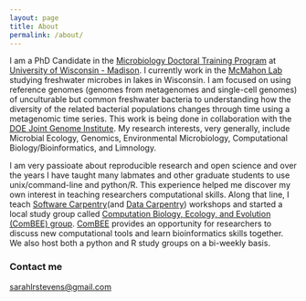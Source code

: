 ```yaml
---
layout: page
title: About
permalink: /about/
---
```


I am a PhD Candidate in the [Microbiology Doctoral Training Program](https://microbiology.wisc.edu/) at [University of Wisconsin - Madison](http://www.wisc.edu/). I currently work in the [McMahon Lab](https://mcmahonlab.wisc.edu/) studying freshwater microbes in lakes in Wisconsin. I am focused on using reference genomes (genomes from metagenomes and single-cell genomes) of unculturable but common freshwater bacteria to understanding how the diversity of the related bacterial populations changes through time using a metagenomic time series. This work is being done in collaboration with the [DOE Joint Genome Institute](http://jgi.doe.gov/). My research interests, very generally, include Microbial Ecology, Genomics, Environmental Microbiology, Computational Biology/Bioinformatics, and Limnology.

I am very passioate about reproducible research and open science and over the years I have taught many labmates and other graduate students to use unix/command-line and python/R. This experience helped me discover my own interest in teaching researchers computational skills. Along that line, I teach [Software Carpentry](https://software-carpentry.org/)(and [Data Carpentry](http://www.datacarpentry.org/)) workshops and started a local study group called [Computation Biology, Ecology, and Evolution (ComBEE) group](https://sites.google.com/a/wisc.edu/combee/). [ComBEE](https://sites.google.com/a/wisc.edu/combee/) provides an opportunity for researchers to discuss new computational tools and learn bioinformatics skills together. We also host both a python and R study groups on a bi-weekly basis.

### Contact me

[sarahlrstevens@gmail.com](mailto:sarahlrstevens@gmail.com)
